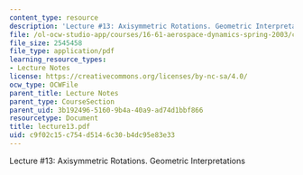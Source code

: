 ```yaml
---
content_type: resource
description: 'Lecture #13: Axisymmetric Rotations. Geometric Interpretations'
file: /ol-ocw-studio-app/courses/16-61-aerospace-dynamics-spring-2003/c9f02c15c754d5146c30b4dc95e83e33_lecture13.pdf
file_size: 2545458
file_type: application/pdf
learning_resource_types:
- Lecture Notes
license: https://creativecommons.org/licenses/by-nc-sa/4.0/
ocw_type: OCWFile
parent_title: Lecture Notes
parent_type: CourseSection
parent_uid: 3b192496-5160-9b4a-40a9-ad74d1bbf866
resourcetype: Document
title: lecture13.pdf
uid: c9f02c15-c754-d514-6c30-b4dc95e83e33
---
```

Lecture #13: Axisymmetric Rotations. Geometric Interpretations